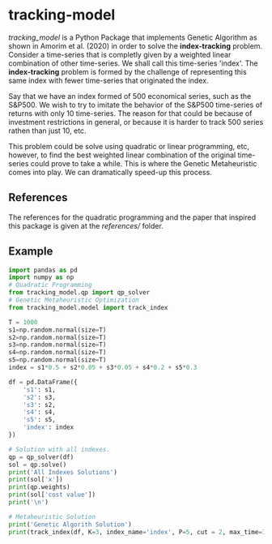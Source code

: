 # tracking-model

_tracking_model_ is a Python Package that implements Genetic Algorithm as shown in Amorim et al. (2020) in order to solve the **index-tracking** problem. Consider a time-series that is completly given by a weighted linear combination of other time-series. We shall call this time-series 'index'. The **index-tracking** problem is formed by the challenge of representing this same index with fewer time-series that originated the index.

Say that we have an index formed of 500 economical series, such as the S&P500. We wish to try to imitate the behavior of the S&P500 time-series of returns with only 10 time-series. The reason for that could be because of investment restrictions in general, or because it is harder to track 500 series rathen than just 10, etc.

This problem could be solve using quadratic or linear programming, etc, however, to find the best weighted linear combination of the original time-series could prove to take a while. This is where the Genetic Metaheuristic comes into play. We can dramatically speed-up this process.

## References 

The references for the quadratic programming and the paper that inspired this package is given at the _references/_ folder. 

## Example

```python
import pandas as pd
import numpy as np
# Quadratic Programming 
from tracking_model.qp import qp_solver
# Genetic Metaheuristic Optimization
from tracking_model.model import track_index

T = 1000
s1=np.random.normal(size=T)
s2=np.random.normal(size=T)
s3=np.random.normal(size=T)
s4=np.random.normal(size=T)
s5=np.random.normal(size=T) 
index = s1*0.5 + s2*0.05 + s3*0.05 + s4*0.2 + s5*0.3

df = pd.DataFrame({
    's1': s1,
    's2': s3,
    's3': s2,
    's4': s4,
    's5': s5,
    'index': index
})

# Solution with all indexes.
qp = qp_solver(df)
sol = qp.solve()
print('All Indexes Solutions')
print(sol['x'])
print(qp.weights)
print(sol['cost value'])
print('\n')

# Metaheuristic Solution
print('Genetic Algorith Solution')
print(track_index(df, K=3, index_name='index', P=5, cut = 2, max_time=3))
```